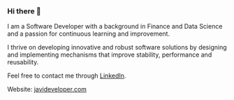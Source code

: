 ### Hi there 👋

<!--
**javiicc/javiicc** is a ✨ _special_ ✨ repository because its `README.md` (this file) appears on your GitHub profile.

Here are some ideas to get you started:

- 🔭 I’m currently working on ...
- 🌱 I’m currently learning ...
- 👯 I’m looking to collaborate on ...
- 🤔 I’m looking for help with ...
- 💬 Ask me about ...
- 📫 How to reach me: ...
- 😄 Pronouns: ...
- ⚡ Fun fact: ...
-->

I am a Software Developer with a background in Finance and Data Science and a passion for continuous learning and improvement.

I thrive on developing innovative and robust software solutions by designing and implementing mechanisms that improve stability, performance and reusability.

Feel free to contact me through [LinkedIn](https://www.linkedin.com/in/javier-castano-candela/).

Website: [javideveloper.com](https://www.javideveloper.com/)
